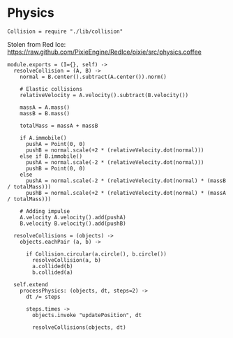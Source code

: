 Physics
=======

    Collision = require "./lib/collision"

Stolen from Red Ice: https://raw.github.com/PixieEngine/RedIce/pixie/src/physics.coffee

    module.exports = (I={}, self) ->
      resolveCollision = (A, B) ->
        normal = B.center().subtract(A.center()).norm()
    
        # Elastic collisions
        relativeVelocity = A.velocity().subtract(B.velocity())

        massA = A.mass()
        massB = B.mass()

        totalMass = massA + massB

        if A.immobile()
          pushA = Point(0, 0)
          pushB = normal.scale(+2 * (relativeVelocity.dot(normal)))
        else if B.immobile()
          pushA = normal.scale(-2 * (relativeVelocity.dot(normal)))
          pushB = Point(0, 0)
        else
          pushA = normal.scale(-2 * (relativeVelocity.dot(normal) * (massB / totalMass)))
          pushB = normal.scale(+2 * (relativeVelocity.dot(normal) * (massA / totalMass)))

        # Adding impulse
        A.velocity A.velocity().add(pushA)
        B.velocity B.velocity().add(pushB)

      resolveCollisions = (objects) ->
        objects.eachPair (a, b) ->

          if Collision.circular(a.circle(), b.circle())
            resolveCollision(a, b)
            a.collided(b)
            b.collided(a)

      self.extend
        processPhysics: (objects, dt, steps=2) ->  
          dt /= steps
  
          steps.times ->
            objects.invoke "updatePosition", dt
      
            resolveCollisions(objects, dt)
